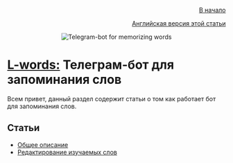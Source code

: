 <p align="right" width="100%"><a href="https://sploid.github.io/ru">В начало</a></p>
<p align="right" width="100%"><a href="https://sploid.github.io/bot">Английская версия этой статьи</a></p>

<p align="center" width="100%"><img src="https://sploid.github.io/imgs/bot_logo.png" alt="Telegram-bot for memorizing words"></p>

# [L-words:](https://t.me/l_words_bot) Телеграм-бот для запоминания слов

Всем привет, данный раздел содержит статьи о том как работает бот для запоминания слов.

## Статьи

- [Общее описание](https://sploid.github.io/ru/bot/common)
- [Редактирование изучаемых слов](https://sploid.github.io/ru/bot/add_remove_words)
